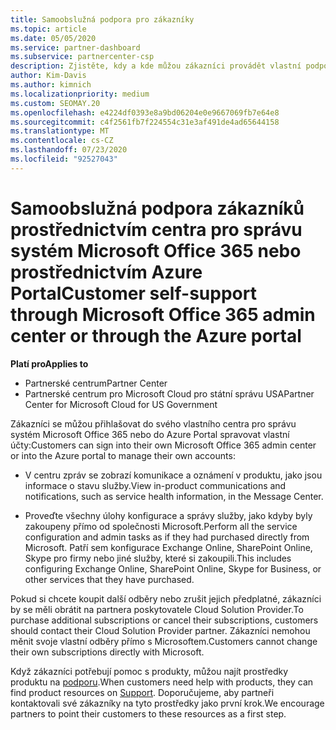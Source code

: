 ```yaml
---
title: Samoobslužná podpora pro zákazníky
ms.topic: article
ms.date: 05/05/2020
ms.service: partner-dashboard
ms.subservice: partnercenter-csp
description: Zjistěte, kdy a kde můžou zákazníci provádět vlastní podporu pro správu vlastních účtů a kdy by se měli obrátit na partnera poskytovatele Cloud Solution Provider.
author: Kim-Davis
ms.author: kimnich
ms.localizationpriority: medium
ms.custom: SEOMAY.20
ms.openlocfilehash: e4224df0393e8a9bd06204e0e9667069fb7e64e8
ms.sourcegitcommit: c4f2561fb7f224554c31e3af491de4ad65644158
ms.translationtype: MT
ms.contentlocale: cs-CZ
ms.lasthandoff: 07/23/2020
ms.locfileid: "92527043"
---
```

# <a name="customer-self-support-through-microsoft-office-365-admin-center-or-through-the-azure-portal"></a><span data-ttu-id="3d9bc-103">Samoobslužná podpora zákazníků prostřednictvím centra pro správu systém Microsoft Office 365 nebo prostřednictvím Azure Portal</span><span class="sxs-lookup"><span data-stu-id="3d9bc-103">Customer self-support through Microsoft Office 365 admin center or through the Azure portal</span></span>

<span data-ttu-id="3d9bc-104">**Platí pro**</span><span class="sxs-lookup"><span data-stu-id="3d9bc-104">**Applies to**</span></span>

-  <span data-ttu-id="3d9bc-105">Partnerské centrum</span><span class="sxs-lookup"><span data-stu-id="3d9bc-105">Partner Center</span></span>
-  <span data-ttu-id="3d9bc-106">Partnerské centrum pro Microsoft Cloud pro státní správu USA</span><span class="sxs-lookup"><span data-stu-id="3d9bc-106">Partner Center for Microsoft Cloud for US Government</span></span>

<span data-ttu-id="3d9bc-107">Zákazníci se můžou přihlašovat do svého vlastního centra pro správu systém Microsoft Office 365 nebo do Azure Portal spravovat vlastní účty:</span><span class="sxs-lookup"><span data-stu-id="3d9bc-107">Customers can sign into their own Microsoft Office 365 admin center or into the Azure portal to manage their own accounts:</span></span>

-   <span data-ttu-id="3d9bc-108">V centru zpráv se zobrazí komunikace a oznámení v produktu, jako jsou informace o stavu služby.</span><span class="sxs-lookup"><span data-stu-id="3d9bc-108">View in-product communications and notifications, such as service health information, in the Message Center.</span></span>

-   <span data-ttu-id="3d9bc-109">Proveďte všechny úlohy konfigurace a správy služby, jako kdyby byly zakoupeny přímo od společnosti Microsoft.</span><span class="sxs-lookup"><span data-stu-id="3d9bc-109">Perform all the service configuration and admin tasks as if they had purchased directly from Microsoft.</span></span> <span data-ttu-id="3d9bc-110">Patří sem konfigurace Exchange Online, SharePoint Online, Skype pro firmy nebo jiné služby, které si zakoupili.</span><span class="sxs-lookup"><span data-stu-id="3d9bc-110">This includes configuring Exchange Online, SharePoint Online, Skype for Business, or other services that they have purchased.</span></span>

<span data-ttu-id="3d9bc-111">Pokud si chcete koupit další odběry nebo zrušit jejich předplatné, zákazníci by se měli obrátit na partnera poskytovatele Cloud Solution Provider.</span><span class="sxs-lookup"><span data-stu-id="3d9bc-111">To purchase additional subscriptions or cancel their subscriptions, customers should contact their Cloud Solution Provider partner.</span></span> <span data-ttu-id="3d9bc-112">Zákazníci nemohou měnit svoje vlastní odběry přímo s Microsoftem.</span><span class="sxs-lookup"><span data-stu-id="3d9bc-112">Customers cannot change their own subscriptions directly with Microsoft.</span></span>

<span data-ttu-id="3d9bc-113">Když zákazníci potřebují pomoc s produkty, můžou najít prostředky produktu na [podporu](https://partnercenter.microsoft.com/partner/support).</span><span class="sxs-lookup"><span data-stu-id="3d9bc-113">When customers need help with products, they can find product resources on [Support](https://partnercenter.microsoft.com/partner/support).</span></span> <span data-ttu-id="3d9bc-114">Doporučujeme, aby partneři kontaktovali své zákazníky na tyto prostředky jako první krok.</span><span class="sxs-lookup"><span data-stu-id="3d9bc-114">We encourage partners to point their customers to these resources as a first step.</span></span>

 

 



